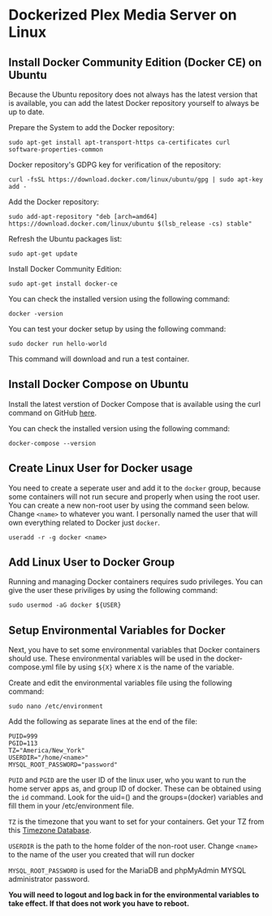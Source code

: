 # Dockerized Plex Media Server on Linux

## Install Docker Community Edition (Docker CE) on Ubuntu
Because the Ubuntu repository does not always has the latest version that is available, you can add the latest Docker repository yourself to always be up to date.

Prepare the System to add the Docker repository:

`sudo apt-get install apt-transport-https ca-certificates curl software-properties-common`

Docker repository's GDPG key for verification of the repository:

`curl -fsSL https://download.docker.com/linux/ubuntu/gpg | sudo apt-key add -`

Add the Docker repository:

`sudo add-apt-repository "deb [arch=amd64] https://download.docker.com/linux/ubuntu $(lsb_release -cs) stable"`

Refresh the Ubuntu packages list:

`sudo apt-get update`

Install Docker Community Edition:

`sudo apt-get install docker-ce`

You can check the installed version using the following command:

`docker -version`

You can test your docker setup by using the following command:

`sudo docker run hello-world`

This command will download and run a test container.
## Install Docker Compose on Ubuntu
Install the latest verstion of Docker Compose that is available using the curl command on GitHub [here](https://github.com/docker/compose/releases).

You can check the installed version using the following command:

`docker-compose --version`

## Create Linux User for Docker usage
You need to create a seperate user and add it to the `docker` group, because some containers will not run secure and properly when using the root user.
You can create a new non-root user by using the command seen below. Change `<name>` to whatever you want. I personally named the user that will own everything related to Docker just `docker`.

`useradd -r -g docker <name>`

## Add Linux User to Docker Group
Running and managing Docker containers requires sudo privileges. You can give the user these priviliges by using the following command:

`sudo usermod -aG docker ${USER}`

## Setup Environmental Variables for Docker
Next, you have to set some environmental variables that Docker containers should use.
These environmental variables will be used in the docker-compose.yml file by using `${X}` where `X` is the name of the variable.

Create and edit the environmental variables file using the following command:

`sudo nano /etc/environment`

Add the following as separate lines at the end of the file:

```
PUID=999
PGID=113
TZ="America/New_York"
USERDIR="/home/<name>"
MYSQL_ROOT_PASSWORD="password"
```

`PUID` and `PGID` are the user ID of the linux user, who you want to run the home server apps as, and group ID of docker. These can be obtained using the `id` command. Look for the uid=(<name>) and the groups=(docker) variables and fill them in your /etc/environment file.

`TZ` is the timezone that you want to set for your containers. Get your TZ from this [Timezone Database](https://en.wikipedia.org/wiki/List_of_tz_database_time_zones).

`USERDIR` is the path to the home folder of the non-root user. Change `<name>` to the name of the user you created that will run docker

`MYSQL_ROOT_PASSWORD` is used for the MariaDB and phpMyAdmin MYSQL administrator password.

**You will need to logout and log back in for the environmental variables to take effect. If that does not work you have to reboot.**
